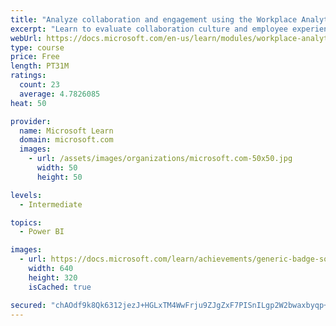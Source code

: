 ```yaml
---
title: "Analyze collaboration and engagement using the Workplace Analytics Ways of working assessment dashboard"
excerpt: "Learn to evaluate collaboration culture and employee experience with a Power BI template using Workplace Analytics data."
webUrl: https://docs.microsoft.com/en-us/learn/modules/workplace-analytics-ways-working/
type: course
price: Free
length: PT31M
ratings:
  count: 23
  average: 4.7826085
heat: 50

provider:
  name: Microsoft Learn
  domain: microsoft.com
  images:
    - url: /assets/images/organizations/microsoft.com-50x50.jpg
      width: 50
      height: 50

levels:
  - Intermediate

topics:
  - Power BI

images:
  - url: https://docs.microsoft.com/learn/achievements/generic-badge-social.png
    width: 640
    height: 320
    isCached: true

secured: "chAOdf9k8Qk6312jezJ+HGLxTM4WwFrju9ZJgZxF7PISnILgp2W2bwaxbyqp+iW1SvDmfb4h/GuDEuMvSuGaiBv85kZD4Pwh6BZ5P+s9KoBF1cDmd1kMlUEq592T8jHDgRLMXbSfmU1uB9JovDTB72gsHIbDKRu+MlL61jwNanNzPbQhrerypJK3uLHKd4YGobbanxosL+VdrcDynZ/Z/TlP6DZCRf4c5NDeh0fNvki0VXgQ6kF88LWBXLaO2BR+vQAmq0certkjSI81oIhYqg0J0tpR6QhLSy6C8t+NNK5GtyQAhIA9ORekG970mN+4SlkJJ08xO1HGzh8FQoWg6QJTDVi5gQPqhlLSvpXTInELu7WL4ZSjsns7Xyj6LOm6K8CNAiykI8o7Gx587cLOyxmyk49XQj8/5BUBz5+exao=;ULHgdxEbEBHVV8nu/JXa6g=="
---
```



